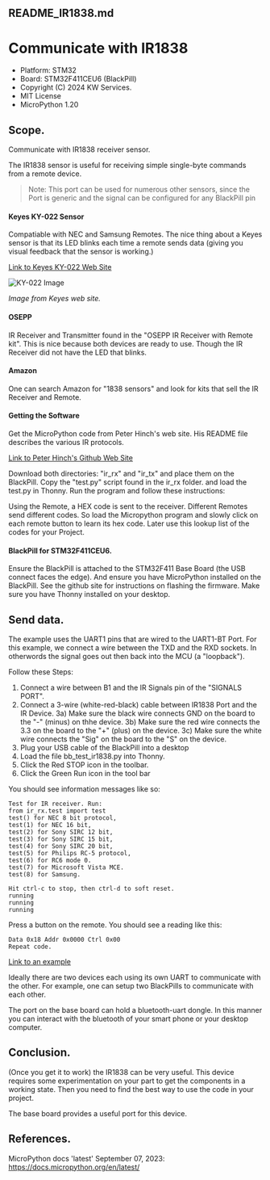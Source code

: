 ## README_IR1838.md
# Communicate with IR1838

* Platform: STM32
* Board: STM32F411CEU6 (BlackPill)
* Copyright (C) 2024 KW Services.
* MIT License
* MicroPython 1.20

## Scope.
Communicate with IR1838 receiver sensor.  

The IR1838 sensor is useful for receiving simple single-byte commands from a remote device.

>Note:  This port can be used for numerous other sensors, since the Port is generic and
 the signal can be configured for any BlackPill pin

#### Keyes KY-022 Sensor
Compatiable with NEC and Samsung Remotes. 
The nice thing about a Keyes sensor is that its LED blinks each time a remote sends data
(giving you visual feedback that the sensor is working.)

[Link to Keyes KY-022 Web Site](https://arduinomodules.info/ky-022-infrared-receiver-module/)

![KY-022 Image](https://arduinomodules.info/wp-content/uploads/KY-022_infrared_receiver_module-240x240.jpg)

<i>Image from Keyes web site.</i>

#### OSEPP
IR Receiver and Transmitter found in the "OSEPP IR Receiver with Remote kit".
This is nice because both devices are ready to use.  Though the IR Receiver did not have the LED that blinks.

#### Amazon
One can search Amazon for "1838 sensors" and look for kits that sell the IR Receiver and Remote.

#### Getting the Software

Get the MicroPython code from Peter Hinch's web site. His README file describes the various
IR protocols.

[Link to Peter Hinch's Github Web Site](https://github.com/peterhinch/micropython_ir)

Download both directories: "ir_rx" and "ir_tx" and place them on the BlackPill. Copy the "test.py" 
script found in the ir_rx folder. and load the test.py in Thonny.  Run the program and follow 
these instructions:

Using the Remote, a HEX code is sent to the receiver. Different Remotes send different codes.
So load the Micropython program and slowly click on each remote button to learn its hex code.
Later use this lookup list of the codes for your Project.

#### BlackPill for STM32F411CEU6.

Ensure the BlackPill is attached to the STM32F411 Base Board (the USB connect faces the edge).
And ensure you have MicroPython installed on the BlackPill.  See the github site for instructions
on flashing the firmware.  Make sure you have Thonny installed on your desktop.

## Send data.

The example uses the UART1 pins that are wired to the UART1-BT Port.
For this example, we connect a wire between the TXD and the RXD sockets.
In otherwords the signal goes out then back into the MCU (a "loopback").

Follow these Steps:
1) Connect a wire between B1 and the IR Signals pin of the "SIGNALS PORT".
2) Connect a 3-wire (white-red-black) cable between IR1838 Port and the IR Device. 
3a) Make sure the black wire connects GND on the board to the "-" (minus) on thhe device.
3b) Make sure the red wire connects the 3.3 on the board to the "+" (plus) on the device.
3c) Make sure the white wire connects  the "Sig" on the board to the "S" on the device.
4) Plug your USB cable of the BlackPill into a desktop
5) Load the file bb_test_ir1838.py into Thonny.
6) Click the Red STOP icon in the toolbar.
7) Click the Green Run icon in the tool bar

You should see information messages like so:

```
Test for IR receiver. Run:
from ir_rx.test import test
test() for NEC 8 bit protocol,
test(1) for NEC 16 bit,
test(2) for Sony SIRC 12 bit,
test(3) for Sony SIRC 15 bit,
test(4) for Sony SIRC 20 bit,
test(5) for Philips RC-5 protocol,
test(6) for RC6 mode 0.
test(7) for Microsoft Vista MCE.
test(8) for Samsung.

Hit ctrl-c to stop, then ctrl-d to soft reset.
running
running
running
```

Press a button on the remote.  You should see a reading like this:

```
Data 0x18 Addr 0x0000 Ctrl 0x00
Repeat code.
```


[Link to an example](/bb_test_ir1838.py)

Ideally there are two devices each using its own UART to communicate with the other.
For example, one can setup two BlackPills to communicate with each other.

The port on the base board can hold a bluetooth-uart dongle.  In this manner you can interact
with the bluetooth of your smart phone or your desktop computer.

## Conclusion.

(Once you get it to work) the IR1838 can be very useful.  This device requires some
experimentation on your part to get the components in a working state.  Then you need to 
find the best way to use the code in your project.

The base board provides a useful port for this device.

## References.

MicroPython docs 'latest' September 07, 2023: https://docs.micropython.org/en/latest/